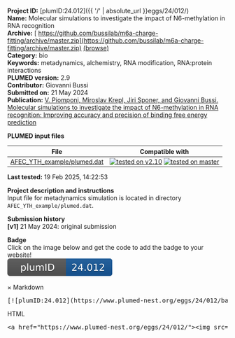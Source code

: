 **Project ID:** [plumID:24.012]({{ '/' | absolute_url }}eggs/24/012/)  
**Name:**  Molecular simulations to investigate the impact of N6-methylation in RNA recognition  
**Archive:** [ https://github.com/bussilab/m6a-charge-fitting/archive/master.zip](https://github.com/bussilab/m6a-charge-fitting/archive/master.zip) [(browse)](https://github.com/bussilab/m6a-charge-fitting/tree/master)  
**Category:**  bio  
**Keywords:**  metadynamics, alchemistry, RNA modification, RNA:protein interactions  
**PLUMED version:**  2.9  
**Contributor:**  Giovanni Bussi  
**Submitted on:** 21 May 2024  
**Publication:** [V. Piomponi, Miroslav Krepl, Jiri Sponer, and Giovanni Bussi. Molecular simulations to investigate the impact of N6-methylation in RNA recognition: Improving accuracy and precision of binding free energy prediction](https://arxiv.org/abs/2404.14821)  
  
**PLUMED input files**  
  
| File     | Compatible with |  
|:--------:|:--------:|  
| [AFEC_YTH_example/plumed.dat](./data/AFEC_YTH_example/plumed.dat.md) |  [![tested on v2.10](https://img.shields.io/badge/v2.10-passing-green.svg)](data/AFEC_YTH_example/plumed.dat.plumed.stderr) [![tested on master](https://img.shields.io/badge/master-passing-green.svg)](data/AFEC_YTH_example/plumed.dat.plumed_master.stderr) |  
  
**Last tested:**  19 Feb 2025, 14:22:53
  
**Project description and instructions**  
Input file for metadynamics simulation is located in directory `AFEC_YTH_example/plumed.dat`.

  
**Submission history**  
**[v1]** 21 May 2024: original submission  
  
**Badge**  
Click on the image below and get the code to add the badge to your website!  
<img src="./badge.svg" alt="plumeDnest:24.012" id="myBtn" class="badge">
<div id="myModal" class="modal">
  <div class="modal-content">
    <span class="close">&times;</span>
    Markdown<pre>[![plumID:24.012](https://www.plumed-nest.org/eggs/24/012/badge.svg)](https://www.plumed-nest.org/eggs/24/012/)</pre>
    HTML<pre>&lt;a href="https://www.plumed-nest.org/eggs/24/012/"&gt;&lt;img src="https://www.plumed-nest.org/eggs/24/012/badge.svg" alt="plumID:24.012"&gt;&lt;/a&gt;</pre>
  </div>
</div>
